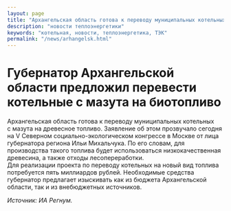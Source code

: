 ```yaml
---
layout: page
title: "Архангельская область готова к переводу муниципальных котельных с мазута на древесное топливо"
description: "новости теплоэнергетики"
keywords: "котельная, новости, теплоэнергетика, ТЭК"
permalink: "/news/arhangelsk.html"
---
```






# Губернатор Архангельской области предложил перевести котельные с мазута на биотопливо

Архангельская область готова к переводу муниципальных котельных с мазута на древесное топливо. Заявление об этом прозвучало сегодня на V Cеверном социально-экологическом конгрессе в Москве от лица губернатора региона Ильи Михальчука. По его словам, для производства такого топлива будет использоваться низкокачественная древесина, а также отходы лесопереработки.  
Для реализации проекта по переводу котельных на новый вид топлива потребуется пять миллиардов рублей. Необходимые средства губернатор предлагает изыскивать как из бюджета Архангельской области, так и из внебюджетных источников.

_Источник: ИА Регнум._


</td>  
<td>


